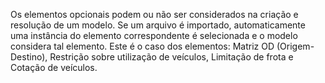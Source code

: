 Os elementos opcionais podem ou não ser considerados na criação e resolução de um modelo. Se
um arquivo é importado, automaticamente uma instância do elemento correspondente é selecionada e o
modelo considera tal elemento. Este é o caso dos elementos: Matriz OD (Origem-Destino), Restrição
sobre utilização de veículos, Limitação de frota e Cotação de veículos.

